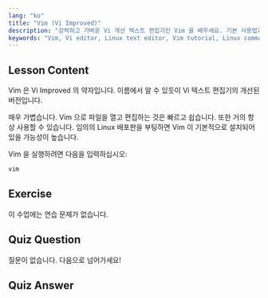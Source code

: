```yaml
---
lang: "ko"
title: "Vim (Vi Improved)"
description: "강력하고 가벼운 Vi 개선 텍스트 편집기인 Vim 을 배우세요. 기본 사용법과 Vim 이 Linux 사용자에게 필수적인 이유를 이해하세요."
keywords: "Vim, Vi editor, Linux text editor, Vim tutorial, Linux commands, beginner Linux, Vim guide"
---
```


## Lesson Content

Vim 은 Vi Improved 의 약자입니다. 이름에서 알 수 있듯이 Vi 텍스트 편집기의 개선된 버전입니다.

매우 가볍습니다. Vim 으로 파일을 열고 편집하는 것은 빠르고 쉽습니다. 또한 거의 항상 사용할 수 있습니다. 임의의 Linux 배포판을 부팅하면 Vim 이 기본적으로 설치되어 있을 가능성이 높습니다.

Vim 을 실행하려면 다음을 입력하십시오:

```bash
vim
```

## Exercise

이 수업에는 연습 문제가 없습니다.

## Quiz Question

질문이 없습니다. 다음으로 넘어가세요!

## Quiz Answer
